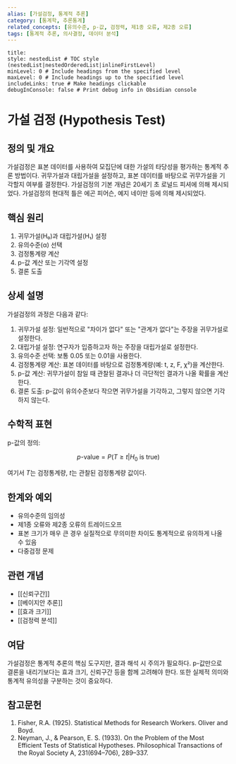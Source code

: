 ```yaml
---
alias: [가설검정, 통계적 추론]
category: [통계학, 추론통계]
related_concepts: [유의수준, p-값, 검정력, 제1종 오류, 제2종 오류]
tags: [통계적 추론, 의사결정, 데이터 분석]
---
```


```table-of-contents
title: 
style: nestedList # TOC style (nestedList|nestedOrderedList|inlineFirstLevel)
minLevel: 0 # Include headings from the specified level
maxLevel: 0 # Include headings up to the specified level
includeLinks: true # Make headings clickable
debugInConsole: false # Print debug info in Obsidian console
```
# 가설 검정 (Hypothesis Test)

## 정의 및 개요
가설검정은 표본 데이터를 사용하여 모집단에 대한 가설의 타당성을 평가하는 통계적 추론 방법이다. 귀무가설과 대립가설을 설정하고, 표본 데이터를 바탕으로 귀무가설을 기각할지 여부를 결정한다.
가설검정의 기본 개념은 20세기 초 로널드 피셔에 의해 제시되었다. 가설검정의 현대적 틀은 에곤 피어슨, 예지 네이만 등에 의해 제시되었다. 

## 핵심 원리
1. 귀무가설(H₀)과 대립가설(H₁) 설정
2. 유의수준(α) 선택
3. 검정통계량 계산
4. p-값 계산 또는 기각역 설정
5. 결론 도출

## 상세 설명
가설검정의 과정은 다음과 같다:

1. 귀무가설 설정: 일반적으로 "차이가 없다" 또는 "관계가 없다"는 주장을 귀무가설로 설정한다.
2. 대립가설 설정: 연구자가 입증하고자 하는 주장을 대립가설로 설정한다.
3. 유의수준 선택: 보통 0.05 또는 0.01을 사용한다.
4. 검정통계량 계산: 표본 데이터를 바탕으로 검정통계량(예: t, z, F, χ²)을 계산한다.
5. p-값 계산: 귀무가설이 참일 때 관찰된 결과나 더 극단적인 결과가 나올 확률을 계산한다.
6. 결론 도출: p-값이 유의수준보다 작으면 귀무가설을 기각하고, 그렇지 않으면 기각하지 않는다.

## 수학적 표현
p-값의 정의:

$$p\text{-value} = P(T \geq t | H_0 \text{ is true})$$

여기서 $T$는 검정통계량, $t$는 관찰된 검정통계량 값이다.


## 한계와 예외
- 유의수준의 임의성
- 제1종 오류와 제2종 오류의 트레이드오프
- 표본 크기가 매우 큰 경우 실질적으로 무의미한 차이도 통계적으로 유의하게 나올 수 있음
- 다중검정 문제

## 관련 개념
- [[신뢰구간]]
- [[베이지안 추론]]
- [[효과 크기]]
- [[검정력 분석]]

## 여담
가설검정은 통계적 추론의 핵심 도구지만, 결과 해석 시 주의가 필요하다. p-값만으로 결론을 내리기보다는 효과 크기, 신뢰구간 등을 함께 고려해야 한다. 또한 실제적 의미와 통계적 유의성을 구분하는 것이 중요하다.

## 참고문헌
1. Fisher, R.A. (1925). Statistical Methods for Research Workers. Oliver and Boyd.
2. Neyman, J., & Pearson, E. S. (1933). On the Problem of the Most Efficient Tests of Statistical Hypotheses. Philosophical Transactions of the Royal Society A, 231(694–706), 289–337.
